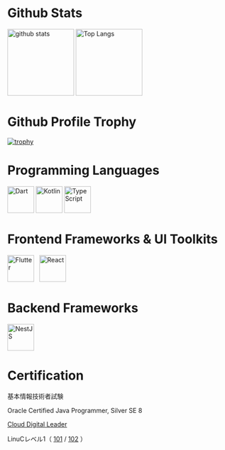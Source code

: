 # Github Stats
<p align="left"> 
   <img alt="github stats" height="150px" src="https://github-readme-stats.vercel.app/api?username=John-Thailand&theme=onedark&show_icons=ture" />
  <img alt="Top Langs" height="150px" src="https://github-readme-stats.vercel.app/api/top-langs/?username=John-Thailand&layout=compact&show_icons=true&theme=onedark" />
</p>

# Github Profile Trophy
[![trophy](https://github-profile-trophy.vercel.app/?username=John-Thailand&theme=onedark)](https://github.com/ryo-ma/github-profile-trophy)

# Programming Languages
<img src="https://cdn.jsdelivr.net/gh/devicons/devicon/icons/dart/dart-original.svg" alt="Dart" width="60" height="60"/> <img src="https://cdn.jsdelivr.net/gh/devicons/devicon/icons/kotlin/kotlin-original.svg" alt="Kotlin" width="60" height="60"/> <img src="https://cdn.jsdelivr.net/gh/devicons/devicon/icons/typescript/typescript-original.svg" alt="TypeScript" width="60" height="60"/>

# Frontend Frameworks & UI Toolkits
<p align="left">
  <img src="https://cdn.jsdelivr.net/gh/devicons/devicon/icons/flutter/flutter-original.svg" width="60" height="60" alt="Flutter" />
  &nbsp;
  <img src="https://cdn.jsdelivr.net/gh/devicons/devicon/icons/react/react-original.svg" width="60" height="60" alt="React" />
</p>

# Backend Frameworks
<p align="left">
  <img src="https://cdn.jsdelivr.net/gh/devicons/devicon/icons/nestjs/nestjs-original.svg" width="60" height="60" alt="NestJS" />
</p>

# Certification
<p>基本情報技術者試験</p>
<p>Oracle Certified Java Programmer, Silver SE 8</p>
<a href="https://zenn.dev/mukkun69n/scraps/2d60c900cf11cd" target="_blank" rel="noopener noreferrer">
  Cloud Digital Leader
</a>
<p>
  LinuCレベル1（
  <a href="https://zenn.dev/mukkun69n/scraps/019c679757e625" target="_blank" rel="noopener noreferrer">101</a>
  /
  <a href="https://zenn.dev/mukkun69n/scraps/7dcfb47b608c01" target="_blank" rel="noopener noreferrer">102</a>
  ）
</p>
